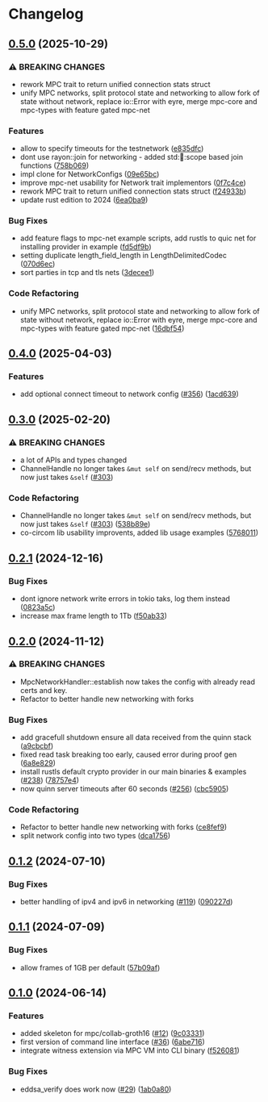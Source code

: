 # Changelog

## [0.5.0](https://github.com/TaceoLabs/co-snarks/compare/mpc-net-v0.4.0...mpc-net-v0.5.0) (2025-10-29)


### ⚠ BREAKING CHANGES

* rework MPC trait to return unified connection stats struct
* unify MPC networks, split protocol state and networking to allow fork of state without network, replace io::Error with eyre, merge mpc-core and mpc-types with feature gated mpc-net

### Features

* allow to specify timeouts for the testnetwork ([e835dfc](https://github.com/TaceoLabs/co-snarks/commit/e835dfcfd086a2d03ae9b9d84c1fe416ed961568))
* dont use rayon::join for networking - added std::thread::scope based join functions ([758b069](https://github.com/TaceoLabs/co-snarks/commit/758b0699ad0ef7bca7401afe9063848eb084873f))
* impl clone for NetworkConfigs ([09e65bc](https://github.com/TaceoLabs/co-snarks/commit/09e65bc4864aaeca7ea40f10cb40f616e821ebc2))
* improve mpc-net usability for Network trait implementors ([0f7c4ce](https://github.com/TaceoLabs/co-snarks/commit/0f7c4ceacd8a046c6041c7b8f136667e07201bdf))
* rework MPC trait to return unified connection stats struct ([f24933b](https://github.com/TaceoLabs/co-snarks/commit/f24933b570bc6c287d038934fe1592e367c80cce))
* update rust edition to 2024 ([6ea0ba9](https://github.com/TaceoLabs/co-snarks/commit/6ea0ba9f9f34063e8ab859c1d4ae41d05629a1c0))


### Bug Fixes

* add feature flags to mpc-net example scripts, add rustls to quic net for installing provider in example ([fd5df9b](https://github.com/TaceoLabs/co-snarks/commit/fd5df9b750f802a2a600b757b52feba18f727f46))
* setting duplicate length_field_length in LengthDelimitedCodec ([070d6ec](https://github.com/TaceoLabs/co-snarks/commit/070d6ec31f9f2dfd494ac04f47c1cd51d4813d88))
* sort parties in tcp and tls nets ([3decee1](https://github.com/TaceoLabs/co-snarks/commit/3decee1f7e0008a34cffca571d23dcda3bf0a964))


### Code Refactoring

* unify MPC networks, split protocol state and networking to allow fork of state without network, replace io::Error with eyre, merge mpc-core and mpc-types with feature gated mpc-net ([16dbf54](https://github.com/TaceoLabs/co-snarks/commit/16dbf546d8f2d80ad4fa9f5053da19edc7270d3c))

## [0.4.0](https://github.com/TaceoLabs/co-snarks/compare/mpc-net-v0.3.0...mpc-net-v0.4.0) (2025-04-03)


### Features

* add optional connect timeout to network config ([#356](https://github.com/TaceoLabs/co-snarks/issues/356)) ([1acd639](https://github.com/TaceoLabs/co-snarks/commit/1acd639a1bfc4e0fea58b291346200a9c82fb487))

## [0.3.0](https://github.com/Taceolabs/co-snarks/compare/mpc-net-v0.2.1...mpc-net-v0.3.0) (2025-02-20)


### ⚠ BREAKING CHANGES

* a lot of APIs and types changed
* ChannelHandle no longer takes `&mut self` on send/recv methods, but now just takes `&self` ([#303](https://github.com/Taceolabs/co-snarks/issues/303))

### Code Refactoring

* ChannelHandle no longer takes `&mut self` on send/recv methods, but now just takes `&self` ([#303](https://github.com/Taceolabs/co-snarks/issues/303)) ([538b89e](https://github.com/Taceolabs/co-snarks/commit/538b89ebd11c21701b72f8025586655781574a52))
* co-circom lib usability improvents, added lib usage examples ([5768011](https://github.com/Taceolabs/co-snarks/commit/576801192076a27c75cd07fe1ec62244700bb934))

## [0.2.1](https://github.com/TaceoLabs/co-snarks/compare/mpc-net-v0.2.0...mpc-net-v0.2.1) (2024-12-16)


### Bug Fixes

* dont ignore network write errors in tokio taks, log them instead ([0823a5c](https://github.com/TaceoLabs/co-snarks/commit/0823a5ca0e851e609753b6c5134477ad530d0f3f))
* increase max frame length to 1Tb ([f50ab33](https://github.com/TaceoLabs/co-snarks/commit/f50ab33033b7a030345dadf32b6879fc74e2d53a))

## [0.2.0](https://github.com/TaceoLabs/co-snarks/compare/mpc-net-v0.1.2...mpc-net-v0.2.0) (2024-11-12)


### ⚠ BREAKING CHANGES

* MpcNetworkHandler::establish now takes the config with already read certs and key.
* Refactor to better handle new networking with forks

### Bug Fixes

* add gracefull shutdown ensure all data received from the quinn stack ([a9cbcbf](https://github.com/TaceoLabs/co-snarks/commit/a9cbcbf8a5fa00f01c94cd80eae45cbf7f65390f))
* fixed read task breaking too early, caused error during proof gen ([6a8e829](https://github.com/TaceoLabs/co-snarks/commit/6a8e82913b88414ee05a7159fbd390a32db70b9d))
* install rustls default crypto provider in our main binaries & examples ([#238](https://github.com/TaceoLabs/co-snarks/issues/238)) ([78757e4](https://github.com/TaceoLabs/co-snarks/commit/78757e46d8622360377d27c5d475d417bed95c5a))
* now quinn server timeouts after 60 seconds ([#256](https://github.com/TaceoLabs/co-snarks/issues/256)) ([cbc5905](https://github.com/TaceoLabs/co-snarks/commit/cbc5905a2a704bdcca3b9fed1a5fea7a95b4b6b5))


### Code Refactoring

* Refactor to better handle new networking with forks ([ce8fef9](https://github.com/TaceoLabs/co-snarks/commit/ce8fef922327db1e0d87b0546dd089100edf643f))
* split network config into two types ([dca1756](https://github.com/TaceoLabs/co-snarks/commit/dca175603a5d6a2f75ccd987cb0b19cc3d965b00))

## [0.1.2](https://github.com/TaceoLabs/collaborative-circom/compare/mpc-net-v0.1.1...mpc-net-v0.1.2) (2024-07-10)


### Bug Fixes

* better handling of ipv4 and ipv6 in networking ([#119](https://github.com/TaceoLabs/collaborative-circom/issues/119)) ([090227d](https://github.com/TaceoLabs/collaborative-circom/commit/090227d372215e9459c06777064b04ec4865bdb6))

## [0.1.1](https://github.com/TaceoLabs/collaborative-circom/compare/mpc-net-v0.1.0...mpc-net-v0.1.1) (2024-07-09)


### Bug Fixes

* allow frames of 1GB per default ([57b09af](https://github.com/TaceoLabs/collaborative-circom/commit/57b09afd8b858dfd803c8f0bbb51a47d549fa8e7))

## [0.1.0](https://github.com/TaceoLabs/collaborative-circom/compare/mpc-net-v0.0.1...mpc-net-v0.1.0) (2024-06-14)


### Features

* added skeleton for mpc/collab-groth16 ([#12](https://github.com/TaceoLabs/collaborative-circom/issues/12)) ([9c03331](https://github.com/TaceoLabs/collaborative-circom/commit/9c03331171429f061ead8cddda292cd97d498f1a))
* first version of command line interface ([#36](https://github.com/TaceoLabs/collaborative-circom/issues/36)) ([6abe716](https://github.com/TaceoLabs/collaborative-circom/commit/6abe716268f1e165cdae07a10f4d2dafd010cc04))
* integrate witness extension via MPC VM into CLI binary ([f526081](https://github.com/TaceoLabs/collaborative-circom/commit/f526081a01e3faa6b48fb463f3690f968218a1a4))


### Bug Fixes

* eddsa_verify does work now ([#29](https://github.com/TaceoLabs/collaborative-circom/issues/29)) ([1ab0a80](https://github.com/TaceoLabs/collaborative-circom/commit/1ab0a806b8a9f32d2783ce9838826fe71a48d78f))
